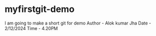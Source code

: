 # myfirstgit-demo
I am going to make a short git for demo
Author - Alok kumar Jha
Date - 2/12/2024
Time - 4.20PM
